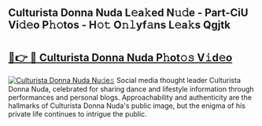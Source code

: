 ## Culturista Donna Nuda L𝚎a𝚔ed N𝚞𝚍e - Part-CiU Vi𝚍𝚎o P𝚑𝚘tos - H𝚘𝚝 O𝚗𝚕yf𝚊ns L𝚎a𝚔s Qgjtk

# <h2><a href="http://kf71qk6.oniu.top/?m=Culturista+Donna+Nuda">🔗👉 🔴 Culturista Donna Nuda P𝚑ot𝚘𝚜 V𝚒d𝚎o</a></h2>

[![Culturista Donna Nuda Nu𝚍e𝚜](https://i.imgur.com/0qMVB7G.gif)](http://kf71qk6.oniu.top/?m=Culturista+Donna+Nuda)
Social media thought leader Culturista Donna Nuda, celebrated for sharing dance and lifestyle information through performances and personal blogs. Approachability and authenticity are the hallmarks of Culturista Donna Nuda's public image, but the enigma of his private life continues to intrigue the public.  
